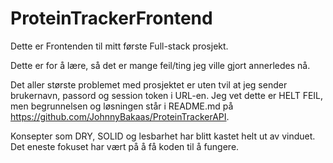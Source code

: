# ProteinTrackerFrontend

Dette er Frontenden til mitt første Full-stack prosjekt.

Dette er for å lære, så det er mange feil/ting jeg ville gjort annerledes nå.

Det aller største problemet med prosjektet er uten tvil at jeg sender brukernavn, passord og session token i URL-en. Jeg vet dette er HELT FEIL, men begrunnelsen og løsningen står i README.md på https://github.com/JohnnyBakaas/ProteinTrackerAPI.

Konsepter som DRY, SOLID og lesbarhet har blitt kastet helt ut av vinduet. Det eneste fokuset har vært på å få koden til å fungere.
